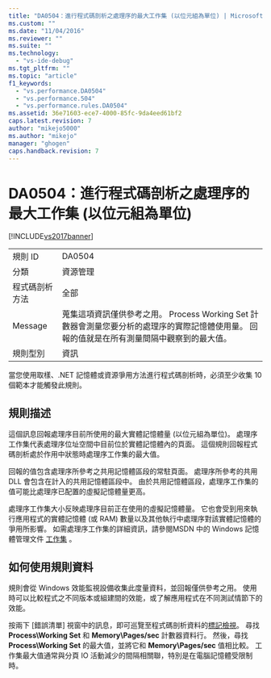 ```yaml
---
title: "DA0504：進行程式碼剖析之處理序的最大工作集 (以位元組為單位) | Microsoft Docs"
ms.custom: ""
ms.date: "11/04/2016"
ms.reviewer: ""
ms.suite: ""
ms.technology: 
  - "vs-ide-debug"
ms.tgt_pltfrm: ""
ms.topic: "article"
f1_keywords: 
  - "vs.performance.DA0504"
  - "vs.performance.504"
  - "vs.performance.rules.DA0504"
ms.assetid: 36e71603-ece7-4000-85fc-9da4eed61bf2
caps.latest.revision: 7
author: "mikejo5000"
ms.author: "mikejo"
manager: "ghogen"
caps.handback.revision: 7
---
```

# DA0504：進行程式碼剖析之處理序的最大工作集 (以位元組為單位)
[!INCLUDE[vs2017banner](../code-quality/includes/vs2017banner.md)]

|||  
|-|-|  
|規則 ID|DA0504|  
|分類|資源管理|  
|程式碼剖析方法|全部|  
|Message|蒐集這項資訊僅供參考之用。  Process Working Set 計數器會測量您要分析的處理序的實際記憶體使用量。  回報的值就是在所有測量間隔中觀察到的最大值。|  
|規則型別|資訊|  
  
 當您使用取樣、.NET 記憶體或資源爭用方法進行程式碼剖析時，必須至少收集 10 個範本才能觸發此規則。  
  
## 規則描述  
 這個訊息回報處理序目前所使用的最大實體記憶體量 \(以位元組為單位\)。  處理序工作集代表處理序位址空間中目前位於實體記憶體內的頁面。  這個規則回報程式碼剖析處於作用中狀態時處理序工作集的最大值。  
  
 回報的值包含處理序所參考之共用記憶體區段的常駐頁面。  處理序所參考的共用 DLL 會包含在計入的共用記憶體區段中。  由於共用記憶體區段，處理序工作集的值可能比處理序已配置的虛擬記憶體量更高。  
  
 處理序工作集大小反映處理序目前正在使用的虛擬記憶體量。  它也會受到用來執行應用程式的實體記憶體 \(或 RAM\) 數量以及其他執行中處理序對該實體記憶體的爭用所影響。  如需處理序工作集的詳細資訊，請參閱MSDN 中的 Windows 記憶體管理文件 [工作集](http://go.microsoft.com/fwlink/?LinkId=177830) 。  
  
## 如何使用規則資料  
 規則會從 Windows 效能監視設備收集此度量資料，並回報僅供參考之用。  使用時可以比較程式之不同版本或組建間的效能，或了解應用程式在不同測試情節下的效能。  
  
 按兩下 \[錯誤清單\] 視窗中的訊息，即可巡覽至程式碼剖析資料的[標記檢視](../profiling/marks-view.md)。  尋找 **Process\\Working Set** 和 **Memory\\Pages\/sec** 計數器資料行。  然後，尋找 **Process\\Working Set** 的最大值，並將它和 **Memory\\Pages\/sec** 值相比較。  工作集最大值通常與分頁 IO 活動減少的間隔相關聯，特別是在電腦記憶體受限制時。